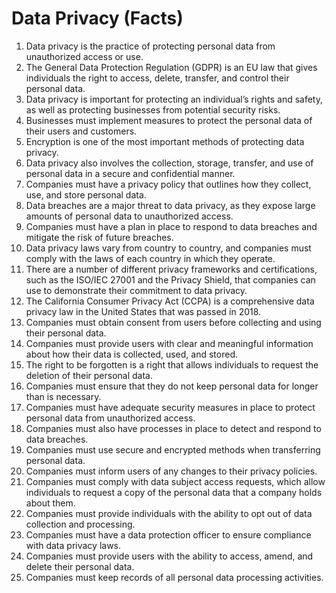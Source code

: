 # Data Privacy (Facts)

1. Data privacy is the practice of protecting personal data from unauthorized access or use.
2. The General Data Protection Regulation (GDPR) is an EU law that gives individuals the right to access, delete, transfer, and control their personal data.
3. Data privacy is important for protecting an individual’s rights and safety, as well as protecting businesses from potential security risks.
4. Businesses must implement measures to protect the personal data of their users and customers.
5. Encryption is one of the most important methods of protecting data privacy.
6. Data privacy also involves the collection, storage, transfer, and use of personal data in a secure and confidential manner.
7. Companies must have a privacy policy that outlines how they collect, use, and store personal data.
8. Data breaches are a major threat to data privacy, as they expose large amounts of personal data to unauthorized access.
9. Companies must have a plan in place to respond to data breaches and mitigate the risk of future breaches.
10. Data privacy laws vary from country to country, and companies must comply with the laws of each country in which they operate.
11. There are a number of different privacy frameworks and certifications, such as the ISO/IEC 27001 and the Privacy Shield, that companies can use to demonstrate their commitment to data privacy.
12. The California Consumer Privacy Act (CCPA) is a comprehensive data privacy law in the United States that was passed in 2018.
13. Companies must obtain consent from users before collecting and using their personal data.
14. Companies must provide users with clear and meaningful information about how their data is collected, used, and stored.
15. The right to be forgotten is a right that allows individuals to request the deletion of their personal data.
16. Companies must ensure that they do not keep personal data for longer than is necessary.
17. Companies must have adequate security measures in place to protect personal data from unauthorized access.
18. Companies must also have processes in place to detect and respond to data breaches.
19. Companies must use secure and encrypted methods when transferring personal data.
20. Companies must inform users of any changes to their privacy policies.
21. Companies must comply with data subject access requests, which allow individuals to request a copy of the personal data that a company holds about them.
22. Companies must provide individuals with the ability to opt out of data collection and processing.
23. Companies must have a data protection officer to ensure compliance with data privacy laws.
24. Companies must provide users with the ability to access, amend, and delete their personal data.
25. Companies must keep records of all personal data processing activities.
